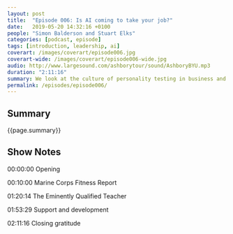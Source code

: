 ```yaml
---
layout: post
title:  "Episode 006: Is AI coming to take your job?"
date:   2019-05-20 14:32:16 +0100
people: "Simon Balderson and Stuart Elks"
categories: [podcast, episode]
tags: [introduction, leadership, ai]
coverart: /images/coverart/episode006.jpg
coverart-wide: /images/coverart/episode006-wide.jpg
audio: http://www.largesound.com/ashborytour/sound/AshboryBYU.mp3
duration: "2:11:16"
summary: We look at the culture of personality testing in business and whether it can build more effective teams. We both take the understandmyself.com personality test and compare notes!
permalink: /episodes/episode006/
---
```


## Summary ##

{{page.summary}}

## Show Notes ##


00:00:00  Opening  

00:10:00  Marine Corps Fitness Report  

01:20:14  The Eminently Qualified Teacher  

01:53:29  Support and development  

02:11:16  Closing gratitude  
